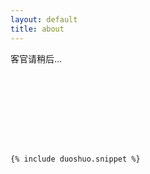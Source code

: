 ```yaml
---
layout: default
title: about
---
```

<div id="content">
	<div style="height:150px;">客官请稍后...</div>


	{% include duoshuo.snippet %}
</div>